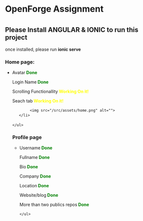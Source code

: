 <h1>OpenForge Assignment<h1>

<h2> Please Install ANGULAR & IONIC to run this project </h2>
<p>once installed, please run <strong>ionic serve</strong> </p>


<h3>Home page:</h3> 
    <ul>
       <li>
          <p>Avatar<strong style="color:green"> Done</strong></p> 
          <p>Login Name<strong style="color:green"> Done</strong></p> 
          <p>Scrolling Functionallity<strong style="color:yellow"> Working On it!</strong></p> 
          <p>Seach tab<strong style="color:yellow"> Working On it!</strong></p> 

            <img src="/src/assets/home.png" alt="">
       </li>

    </ul>
  
<h3>Profile page</h3> 
    <ul>
        <li>
            <p>Username<strong style="color:green"> Done</strong></p> 
            <p>Fullname<strong style="color:green"> Done</strong></p> 
            <p>Bio<strong style="color:green"> Done</strong></p> 
            <p>Company<strong style="color:green"> Done</strong></p> 
            <p>Location<strong style="color:green"> Done</strong></p> 
            <p>Website/blog<strong style="color:green"> Done</strong></p> 
            <p>More than two publics repos<strong style="color:green"> Done</strong></p> 
        </li>

    </ul>
